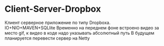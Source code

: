 # Client-Server-Dropbox
Клиент серверное приложение по типу Dropboxa. IO+NIO+MAVEN+SQLlite
Временно на переднем фоне встроено видео за место gif, к видео в коде надо указывать абсолютный путь
В будущем планируется перевести сервер на Netty
